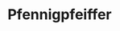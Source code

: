 ---
title: "Pfennigpfeiffer"
url: /bad-frankenhausen-kyffhaeuser/pfennigpfeiffer/
shop: Kramladen
---